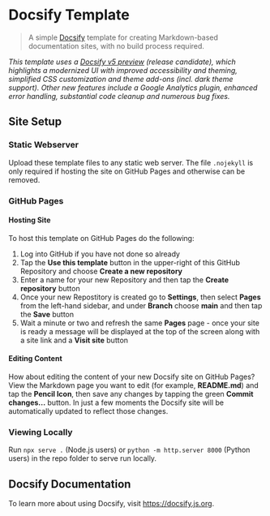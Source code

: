 # Docsify Template

> A simple [Docsify](https://github.com/docsifyjs/docsify/) template for creating Markdown-based documentation sites, with no build process required.

_This template uses a [Docsify v5 preview](https://docsify-preview-docsifyjs.vercel.app/preview/#/) (release candidate), which highlights a modernized UI with improved accessibility and theming, simplified CSS customization and theme add-ons (incl. dark theme support). Other new features include a Google Analytics plugin, enhanced error handling, substantial code cleanup and numerous bug fixes._

## Site Setup

### Static Webserver
Upload these template files to any static web server. The file `.nojekyll` is only required if hosting the site on GitHub Pages and otherwise can be removed.

### GitHub Pages

#### Hosting Site

To host this template on GitHub Pages do the following:  

1. Log into GitHub if you have not done so already
2. Tap the **Use this template** button in the upper-right of this GitHub Repository and choose **Create a new repository**
3. Enter a name for your new Repository and then tap the **Create repository** button
4. Once your new Repostitory is created go to **Settings**, then select **Pages** from the left-hand sidebar, and under **Branch** choose **main** and then tap the **Save** button
5. Wait a minute or two and refresh the same **Pages** page - once your site is ready a message will be displayed at the top of the screen along with a site link and a **Visit site** button

#### Editing Content

How about editing the content of your new Docsify site on GitHub Pages? View the Markdown page you want to edit (for example, **README.md**) and tap the **Pencil Icon**, then save any changes by tapping the green **Commit changes...** button. In just a few moments the Docsify site will be automatically updated to reflect those changes.

### Viewing Locally 
Run `npx serve .` (Node.js users) or `python -m http.server 8000` (Python users) in the repo folder to serve run locally.

## Docsify Documentation

To learn more about using Docsify, visit https://docsify.js.org.